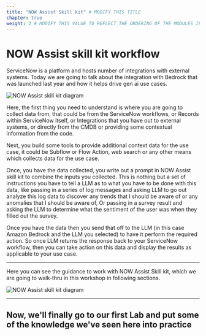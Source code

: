 ```yaml
---
title: "NOW Assist Skill kit" # MODIFY THIS TITLE
chapter: true
weight: 2 # MODIFY THIS VALUE TO REFLECT THE ORDERING OF THE MODULES IF APPLICABLE
---
```


# NOW Assist skill kit workflow <!-- MODIFY THIS HEADING TO REFLECT THE PROBLEM THE WORKSHOP IS ADDRESSING -->

ServiceNow is a platform and hosts number of integrations with external systems. Today we are going to talk about the integration with Bedrock that was launched last year and how it helps drive gen ai use cases. 

![NOW Assist skill kit diagram](/images/servicenow/now-how-genai-works-at-now.png)

Here, the first thing you need to understand is where you are going to collect data from, that could be from the ServiceNow workflows, or Records within ServiceNow itself, or Integrations that you have out to external systems, or directly from the CMDB or providing some contextual information from the code. 

Next, you build some tools to provide additional context data for the use case, it could be Subflow or Flow Action, web search or any other means which collects data for the use case. 

Once, you have the data collected, you write out a prompt in NOW Assist skill kit to combine the inputs you collected. This is nothing but a set of instructions you have to tell a LLM as to what you have to be done with this data, like passing in a series of log messages and asking LLM to go out analyze this log data to discover any trends that I should be aware of or any anomalies that I should be aware of, 
Or passing in a survey result and asking the LLM to determine what the sentiment of the user was when they filled out the survey.

Once you have the data then you send that off to the LLM (in this case Amazon Bedrock and the LLM you selected) to have it perform the required action. So once LLM returns the response back to your ServiceNow workflow, then you can take action on this data and display the results as applicable to your use case. 

---------------------------------------------------------------------
Here you can see the guidance to work with NOW Assist Skill kit, which we are going to walk-thru in this workshop in following sections.

![NOW Assist skill kit diagram](/images/servicenow/now-assist-skill-kit-intro.png)

---------------------------------------------------------------------

## Now, we'll finally go to our first Lab and put some of the knowledge we've seen here into practice
